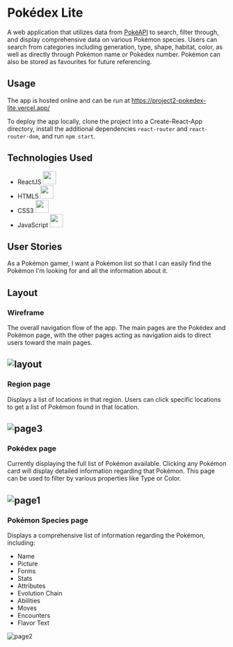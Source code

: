 # Pokédex Lite

A web application that utilizes data from [PokéAPI](https://pokeapi.co/) to search, filter through, and display comprehensive data on various Pokémon species. Users can search from categories including generation, type, shape, habitat, color, as well as directly through Pokémon name or Pokédex number. Pokémon can also be stored as favourites for future referencing.

## Usage

The app is hosted online and can be run at https://project2-pokedex-lite.vercel.app/

To deploy the app locally, clone the project into a Create-React-App directory, install the additional dependencies `react-router` and `react-router-dom`, and run `npm start`.

## Technologies Used

- ReactJS <picture><source media="(prefers-color-scheme: dark)" srcset="https://cdn.jsdelivr.net/gh/llkyz/llkyz/icons/react/react-original.svg"><img height="30" width="30" src="https://cdn.jsdelivr.net/gh/llkyz/llkyz/icons/react/react-original.svg"></picture> 
- HTML5 <picture><source media="(prefers-color-scheme: dark)" srcset="https://cdn.jsdelivr.net/gh/llkyz/llkyz/icons/html5/html5-white-original-wordmark.svg"><img height="30" width="30" src="https://cdn.jsdelivr.net/gh/llkyz/llkyz/icons/html5/html5-original-wordmark.svg"></picture>
- CSS3 <picture><source media="(prefers-color-scheme: dark)" srcset="https://cdn.jsdelivr.net/gh/llkyz/llkyz/icons/css3/css3-white-original-wordmark.svg"><img height="30" width="30" src="https://cdn.jsdelivr.net/gh/llkyz/llkyz/icons/css3/css3-original-wordmark.svg"></picture>
- JavaScript <picture><source media="(prefers-color-scheme: dark)" srcset="https://cdn.jsdelivr.net/gh/llkyz/llkyz/icons/javascript/javascript-original.svg"><img height="30" width="30" src="https://cdn.jsdelivr.net/gh/llkyz/llkyz/icons/javascript/javascript-original.svg"></picture>

## User Stories

As a Pokémon gamer, I want a Pokémon list so that I can easily find the Pokémon I'm looking for and all the information about it.

## Layout

### Wireframe

The overall navigation flow of the app. The main pages are the Pokédex and Pokémon page, with the other pages acting as navigation aids to direct users toward the main pages.

![layout](https://user-images.githubusercontent.com/115427253/204695718-2d1a6b7c-7078-4f90-943d-a3bb2b7bca92.png)
---

### Region page

Displays a list of locations in that region. Users can click specific locations to get a list of Pokémon found in that location.

![page3](https://user-images.githubusercontent.com/115427253/204696919-d87f04e2-73f6-45c5-a1f1-e48801ab5991.jpg)
---

### Pokédex page

Currently displaying the full list of Pokémon available. Clicking any Pokémon card will display detailed information regarding that Pokémon. This page can be used to filter by various properties like Type or Color.

![page1](https://user-images.githubusercontent.com/115427253/204696899-728e044a-b0c5-43f3-a9df-2dfd0edc7d06.jpg)
---

### Pokémon Species page

Displays a comprehensive list of information regarding the Pokémon, including:
- Name
- Picture
- Forms
- Stats
- Attributes
- Evolution Chain
- Abilities
- Moves
- Encounters
- Flavor Text

![page2](https://user-images.githubusercontent.com/115427253/204696909-f80f01b4-7f46-415d-9c40-d3f88e4cdd25.jpg)
